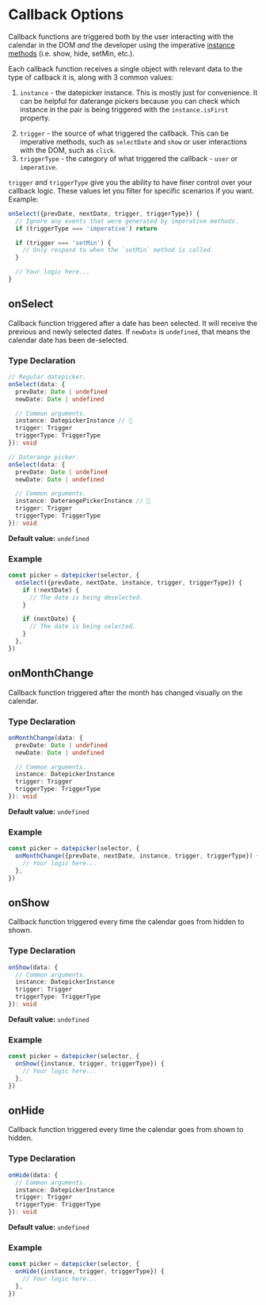 # Callback Options

Callback functions are triggered both by the user interacting with the calendar
in the DOM _and_ the developer using the imperative
[instance methods](./datepicker-instance.md) (i.e. show, hide, setMin, etc.).

Each callback function receives a single object with relevant data to the type
of callback it is, along with 3 common values:

1. `instance` - the datepicker instance. This is mostly just for convenience. It
can be helpful for daterange pickers because you can check which instance in the
pair is being triggered with the `instance.isFirst` property.
<!-- TODO - figure out if we're using the isFirst property to distinguish range pickers. -->
2. `trigger` - the source of what triggered the callback. This can be imperative
   methods, such as `selectDate` and `show` or user interactions with the DOM, such
   as `click`.
3. `triggerType` - the category of what triggered the callback - `user` or
`imperative`.
<!-- TODO - list out all possible values for trigger. -->

`trigger` and `triggerType` give you the ability to have finer control over your
callback logic. These values let you filter for specific scenarios if you want.
Example:

```javascript
onSelect({prevDate, nextDate, trigger, triggerType}) {
  // Ignore any events that were generated by imperative methods.
  if (triggerType === 'imperative') return

  if (trigger === 'setMin') {
    // Only respond to when the `setMin` method is called.
  }

  // Your logic here...
}
```

## onSelect

Callback function triggered after a date has been selected. It will receive the
previous and newly selected dates. If `newDate` is `undefined`, that means the
calendar date has been de-selected.

### Type Declaration

```typescript
// Regular datepicker.
onSelect(data: {
  prevDate: Date | undefined
  newDate: Date | undefined

  // Common arguments.
  instance: DatepickerInstance // 👀
  trigger: Trigger
  triggerType: TriggerType
}): void

// Daterange picker.
onSelect(data: {
  prevDate: Date | undefined
  newDate: Date | undefined

  // Common arguments.
  instance: DaterangePickerInstance // 👀
  trigger: Trigger
  triggerType: TriggerType
}): void
```

**Default value:** `undefined`

### Example

```javascript
const picker = datepicker(selector, {
  onSelect({prevDate, nextDate, instance, trigger, triggerType}) {
    if (!nextDate) {
      // The date is being deselected.
    }

    if (nextDate) {
      // The date is being selected.
    }
  },
})
```

## onMonthChange

Callback function triggered after the month has changed visually on the calendar.

### Type Declaration

```typescript
onMonthChange(data: {
  prevDate: Date | undefined
  newDate: Date | undefined

  // Common arguments.
  instance: DatepickerInstance
  trigger: Trigger
  triggerType: TriggerType
}): void
```

**Default value:** `undefined`

### Example

```javascript
const picker = datepicker(selector, {
  onMonthChange({prevDate, nextDate, instance, trigger, triggerType}) {
    // Your logic here...
  },
})
```

## onShow

Callback function triggered every time the calendar goes from hidden to shown.

### Type Declaration

```typescript
onShow(data: {
  // Common arguments.
  instance: DatepickerInstance
  trigger: Trigger
  triggerType: TriggerType
}): void
```

**Default value:** `undefined`

### Example

```javascript
const picker = datepicker(selector, {
  onShow({instance, trigger, triggerType}) {
    // Your logic here...
  },
})
```

## onHide

Callback function triggered every time the calendar goes from shown to hidden.

### Type Declaration

```typescript
onHide(data: {
  // Common arguments.
  instance: DatepickerInstance
  trigger: Trigger
  triggerType: TriggerType
}): void
```

**Default value:** `undefined`

### Example

```javascript
const picker = datepicker(selector, {
  onHide({instance, trigger, triggerType}) {
    // Your logic here...
  },
})
```
